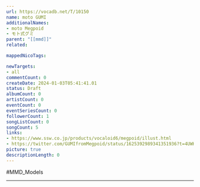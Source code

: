 ```yaml
---
url: https://vocadb.net/T/10150
name: moto GUMI
additionalNames: 
- moto Megpoid
- モト式グミ
parent: "[[mmd]]"
related:

mappedNicoTags:

newTargets:
- all
commentCount: 0
createDate: 2024-01-03T05:41:41.01
status: Draft
albumCount: 0
artistCount: 0
eventCount: 0
eventSeriesCount: 0
followerCount: 1
songListCount: 0
songCount: 5
links: 
- https://www.ssw.co.jp/products/vocaloid6/megpoid/illust.html
- https://twitter.com/GUMIfromMegpoid/status/1625392989341351936?t=4UWHW8Tb1KaFE9_yWa1teg&s=19
picture: true
descriptionLength: 0
---
```


#MMD_Models



---

